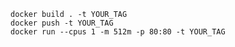 `docker build . -t YOUR_TAG`  
`docker push -t YOUR_TAG`  
`docker run --cpus 1 -m 512m -p 80:80 -t YOUR_TAG`